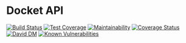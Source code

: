 # Docket API

[![Build Status](https://travis-ci.org/docket-fyi/docket-api.svg?branch=develop)](https://travis-ci.org/docket-fyi/docket-api)
[![Test Coverage](https://api.codeclimate.com/v1/badges/be2ba1df06beee8af83c/test_coverage)](https://codeclimate.com/github/docket-fyi/docket-api/test_coverage)
[![Maintainability](https://api.codeclimate.com/v1/badges/be2ba1df06beee8af83c/maintainability)](https://codeclimate.com/github/docket-fyi/docket-api/maintainability)
[![Coverage Status](https://coveralls.io/repos/github/docket-fyi/docket-api/badge.svg?branch=develop)](https://coveralls.io/github/docket-fyi/docket-api?branch=develop)
[![David DM](https://david-dm.org/docket-fyi/docket-api.svg)](https://david-dm.org)
[![Known Vulnerabilities](https://snyk.io/test/github/docket-fyi/docket-api/badge.svg)](https://snyk.io/test/github/docket-fyi/docket-api)
